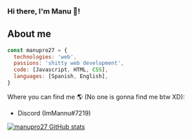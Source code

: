 ### Hi there, I'm Manu 👋!

## About me
```js
const manupro27 = {
  technologies: 'web',
  passions: 'shitty web development',
  code: [Javascript, HTML, CSS],
  languages: [Spanish, English],
}
```

Where you can find me 🌎 (No one is gonna find me btw XD):
 - Discord (ImMannu#7219)

[![manupro27 GitHub stats](https://github-readme-stats.vercel.app/api?username=manupro27)](https://github.com/anuraghazra/github-readme-stats)
